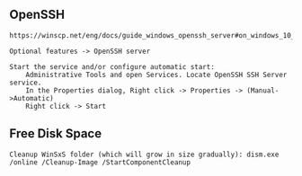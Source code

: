 ## OpenSSH
    https://winscp.net/eng/docs/guide_windows_openssh_server#on_windows_10_version_1803_and_newer

    Optional features -> OpenSSH server

    Start the service and/or configure automatic start:
        Administrative Tools and open Services. Locate OpenSSH SSH Server service.
        In the Properties dialog, Right click -> Properties -> (Manual->Automatic)
        Right click -> Start

## Free Disk Space
    Cleanup WinSxS folder (which will grow in size gradually): dism.exe /online /Cleanup-Image /StartComponentCleanup
